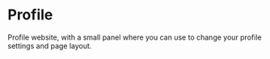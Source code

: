 # Profile
Profile website, with a small panel where you can use to change your profile settings and page layout.
